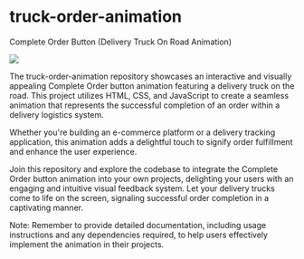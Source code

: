 # truck-order-animation
Complete Order Button (Delivery Truck On Road Animation)

<image src=”https://github.com/shafiei/truck-order-animation/blob/main/Order-Button-to-Top-Down-View-Delivery-Truck-on-Road-Animation.gif”></image>
<p>
The truck-order-animation repository showcases an interactive and visually appealing Complete Order button animation featuring a delivery truck on the road. This project utilizes HTML, CSS, and JavaScript to create a seamless animation that represents the successful completion of an order within a delivery logistics system.

Whether you're building an e-commerce platform or a delivery tracking application, this animation adds a delightful touch to signify order fulfillment and enhance the user experience.

Join this repository and explore the codebase to integrate the Complete Order button animation into your own projects, delighting your users with an engaging and intuitive visual feedback system. Let your delivery trucks come to life on the screen, signaling successful order completion in a captivating manner.

Note: Remember to provide detailed documentation, including usage instructions and any dependencies required, to help users effectively implement the animation in their projects.
</p>
